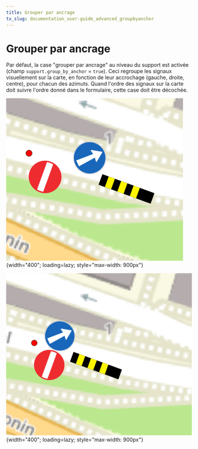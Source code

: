 ```yaml
---
title: Grouper par ancrage
tx_slug: documentation_user-guide_advanced_groupbyanchor
---
```


# Grouper par ancrage

Par défaut, la case "grouper par ancrage" au niveau du support est activée (champ `support.group_by_anchor` = `true`). Ceci regroupe les signaux visuellement sur la carte, en fonction de leur accrochage (gauche, droite, centre), pour chacun des azimuts. Quand l'ordre des signaux sur la carte doit suivre l'ordre donné dans le formulaire, cette case doit être décochée. 

![Grouper par ancrage désactivé](../../assets/images/printscreen/group_by_anchor_deactivated.png){width="400"; loading=lazy; style="max-width: 900px"}

![Grouper par ancrage activé](../../assets/images/printscreen/group_by_anchor_activated.png){width="400"; loading=lazy; style="max-width: 900px"}
